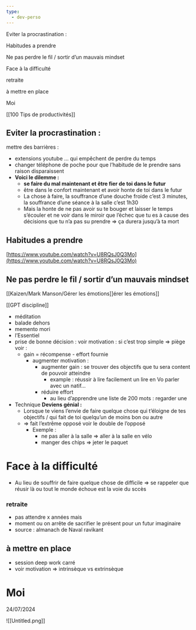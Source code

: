 ```yaml
---
type:
  - dev-perso
---
```

Eviter la procrastination :

Habitudes a prendre

Ne pas perdre le fil / sortir d’un mauvais mindset

Face à la difficulté

retraite

à mettre en place

Moi

[[100 Tips de productivités]]

## Eviter la procrastination :

mettre des barrières :

- extensions youtube … qui empêchent de perdre du temps
- changer téléphone de poche pour que l’habitude de le prendre sans raison disparaissent
- **Voici le dilemme :**
    - **se faire du mal maintenant et être fier de toi dans le futur**
    - être dans le confort maintenant et avoir honte de toi dans le futur
    - La chose à faire, la souffrance d’une douche froide c’est 3 minutes, la souffrance d’une séance à la salle c’est 1h30
    - Mais la honte de ne pas avoir su te bouger et laisser le temps s’écouler et ne voir dans le miroir que l’échec que tu es à cause des décisions que tu n’a pas su prendre ⇒ ça durera jusqu’à ta mort

## Habitudes a prendre

[https://www.youtube.com/watch?v=U8RQsJ0Q3Mo](https://www.youtube.com/watch?v=U8RQsJ0Q3Mo)

## Ne pas perdre le fil / sortir d’un mauvais mindset

[[Kaizen/Mark Manson/Gérer les émotions]]érer les émotions]]

[[GPT discipline]]

- méditation
- balade dehors
- memento mori
- l’Essentiel
- prise de bonne décision : voir motivation : si c’est trop simple ⇒ piège voir :
    - gain = récompense - effort fournie
        - augmenter motivation :
            - augmenter gain : se trouver des objectifs que tu sera content de pouvoir atteindre
                - example : réussir à lire facilement un lire en Vo parler avec un natif…
            - réduire effort
                - au lieu d’apprendre une liste de 200 mots : regarder une
- Technique **Deviens génial :**
    - Lorsque te viens l’envie de faire quelque chose qui t’éloigne de tes objectifs / qui fait de toi quelqu’un de moins bon ou autre
    - ⇒ fait l’extrême opposé voir le double de l’opposé
        - Exemple :
            - ne pas aller à la salle ⇒ aller à la salle en vélo
            - manger des chips ⇒ jeter le paquet

# Face à la difficulté

- Au lieu de souffrir de faire quelque chose de difficile ⇒ se rappeler que réusir là ou tout le monde échoue est la voie du sccès

### retraite

- pas attendre x années mais
- moment ou on arrête de sacrifier le présent pour un futur imaginaire
- source : almanach de Naval ravikant

## à mettre en place

- session deep work carré
- voir motivation ⇒ intrinsèque vs extrinsèque

# Moi

24/07/2024

![[Untitled.png]]